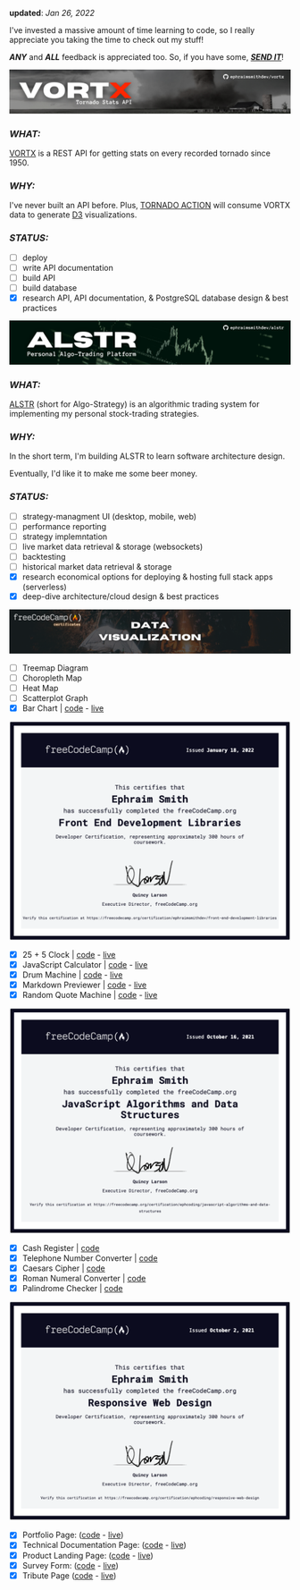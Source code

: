 **updated**: _Jan 26, 2022_

I've invested a massive amount of time learning to code, so I really appreciate you taking the time to check out my stuff!

**_ANY_** and **_ALL_** feedback is appreciated too. So, if you have some, **_[SEND IT](mailto:feedback@ephraimsmith.dev)_**!

![vortx api repo graphic](./vortx.png)

### **_WHAT:_**

[VORTX](https://github.com/ephraimsmithdev/vortx) is a REST API for getting stats on every recorded tornado since 1950.

### **_WHY:_**

I've never built an API before. Plus, [TORNADO ACTION](https://github.com/ephraimsmithdev/tornado-action) will consume VORTX data to generate [D3](d3js.org/) visualizations.

### **_STATUS:_**

- [ ] deploy
- [ ] write API documentation
- [ ] build API
- [ ] build database
- [x] research API, API documentation, & PostgreSQL database design & best practices

![alstr algo-trading platform graphic](./alstr.png)

### **_WHAT:_**

[ALSTR](https://github.com/ephraimsmithdev/alstr) (short for Algo-Strategy) is an algorithmic trading system for implementing my personal stock-trading strategies.

### **_WHY:_**

In the short term, I'm building ALSTR to learn software architecture design.

Eventually, I'd like it to make me some beer money.

### **_STATUS:_**

- [ ] strategy-managment UI (desktop, mobile, web)
- [ ] performance reporting
- [ ] strategy implemntation
- [ ] live market data retrieval & storage (websockets)
- [ ] backtesting
- [ ] historical market data retrieval & storage
- [x] research economical options for deploying & hosting full stack apps (serverless)
- [x] deep-dive architecture/cloud design & best practices

![freeCodeCamp data visualization certificate graphic](./fcc_dv.png)

- [ ] Treemap Diagram
- [ ] Choropleth Map
- [ ] Heat Map
- [ ] Scatterplot Graph
- [x] Bar Chart | [code](https://github.com/ephraimsmithdev/bar-chart) - [live](https://ephraimsmithdev.github.io/bar-chart)

![freeCodeCamp frontend development libraries certificate ](cert_fedl.png)

- [x] 25 + 5 Clock | [code](https://github.com/ephraimsmithdev/pomodoro) - [live](https://ephraimsmithdev.github.io/pomodoro)
- [x] JavaScript Calculator | [code](https://github.com/ephraimsmithdev/javascript-calculator) - [live](https://ephraimsmithdev.github.io/javascript-calculator)
- [x] Drum Machine | [code](https://github.com/ephraimsmithdev/drum-machine) - [live](https://ephraimsmithdev.github.io/drum-machine)
- [x] Markdown Previewer | [code](https://github.com/ephraimsmithdev/markdown-previewer) - [live](https://ephraimsmithdev.github.io/markdown-previewer)
- [x] Random Quote Machine | [code](https://github.com/ephraimsmithdev/random-quote-machine) - [live](https://ephraimsmithdev.github.io/random-quote-machine)

![freeCodeCamp javascript algorithms & data structures certificate](cert_js.png)

- [x] Cash Register | [code](https://github.com/ephraimsmithdev/cash-register)
- [x] Telephone Number Converter | [code](https://github.com/ephraimsmithdev/telephone-number-converter)
- [x] Caesars Cipher | [code](https://github.com/ephraimsmithdev/caesars-cipher)
- [x] Roman Numeral Converter | [code](https://github.com/ephraimsmithdev/roman-numeral-converter)
- [x] Palindrome Checker | [code](https://github.com/ephraimsmithdev/palindrome-checker)

![freeCodeCamp responsive web design certificate](cert_rwd.png)

- [x] Portfolio Page: ([code](https://github.com/ephraimsmithdev/portfolio-page) - [live](https://ephraimsmithdev.github.io/portfolio-page))
- [x] Technical Documentation Page: ([code](https://github.com/ephraimsmithdev/technical-documentation-page) - [live](https://ephraimsmithdev.github.io/technical-documentation-page))
- [x] Product Landing Page: ([code](https://github.com/ephraimsmithdev/product-landing-page) - [live](https://ephraimsmithdev.github.io/product-landing-page))
- [x] Survey Form: ([code](https://github.com/ephraimsmithdev/survey-form) - [live](https://ephraimsmithdev.github.io/survey-form))
- [x] Tribute Page ([code](https://github.com/ephraimsmithdev/tribute-page) - [live](https://ephraimsmithdev.github.io/tribute-page))
